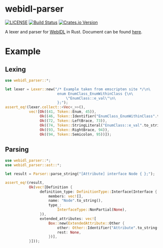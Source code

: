 # webidl-parser

[![LICENSE](https://img.shields.io/badge/license-MIT-blue.svg)](LICENSE)
[![Build Status](https://travis-ci.org/sgodwincs/webidl-parser.svg?branch=master)](https://travis-ci.org/sgodwincs/webidl-parser)
[![Crates.io Version](https://img.shields.io/crates/v/webidl-parser.svg)](https://crates.io/crates/webidl-parser)

A lexer and parser for [WebIDL](https://heycam.github.io/webidl/) in Rust. Document can be found [here](https://docs.rs/webidl-parser/0.1.0/webidl_parser/).

# Example

## Lexing

```rust
use webidl_parser::*;

let lexer = Lexer::new("/* Example taken from emscripten site */\n\
                        enum EnumClass_EnumWithinClass {\n\
                            \"EnumClass::e_val\"\n\
                        };");
assert_eq!(lexer.collect::<Vec<_>>(),
           vec![Ok((41, Token::Enum, 45)),
                Ok((46, Token::Identifier("EnumClass_EnumWithinClass".to_string()), 71)),
                Ok((72, Token::LeftBrace, 73)),
                Ok((74, Token::StringLiteral("EnumClass::e_val".to_string()), 92)),
                Ok((93, Token::RightBrace, 94)),
                Ok((94, Token::Semicolon, 95))]);
```

## Parsing

```rust
use webidl_parser::*;
use webidl_parser::ast::*;

let result = Parser::parse_string("[Attribute] interface Node { };");

assert_eq!(result,
           Ok(vec![Definition {
                definition_type: DefinitionType::Interface(Interface {
                    members: vec![],
                    name: "Node".to_string(),
                    type_:
                        InterfaceType::NonPartial(None),
                }),
                extended_attributes: vec![
                    Box::new(ExtendedAttribute::Other {
                        other: Other::Identifier("Attribute".to_string()),
                        rest: None,
                    })],
           }]));
```
